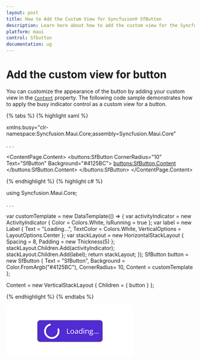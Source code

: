 ```yaml
---
layout: post
title: How to Add the Custom View for Syncfusion® SfButton
description: Learn here about how to add the custom view for the Syncfusion® .NET MAUI Button (SfButton) control.
platform: maui
control: Sfbutton
documentation: ug
---
```


# Add the custom view for button

You can customize the appearance of the button by adding your custom view in the [`Content`](https://help.syncfusion.com/cr/maui/Syncfusion.Maui.Buttons.SfButton.html#Syncfusion_Maui_Buttons_SfButton_Content) property. The following code sample demonstrates how to apply the busy indicator control as a custom view for a button.

{% tabs %}
{% highlight xaml %}

xmlns:busy="clr-namespace:Syncfusion.Maui.Core;assembly=Syncfusion.Maui.Core"

. . .

<ContentPage.Content>
    <VerticalStackLayout>
        <buttons:SfButton  CornerRadius="10" Text="SfButton" Background="#4125BC">
            <buttons:SfButton.Content>
                <DataTemplate>
                    <HorizontalStackLayout Spacing = "8" Padding="5">
                        <ActivityIndicator Color = "White" IsRunning="True"/>
                        <Label Text = "Loading..." VerticalOptions="Center" TextColor="White"/>
                    </HorizontalStackLayout>
                </DataTemplate>
            </buttons:SfButton.Content>
        </buttons:SfButton>
    </VerticalStackLayout>
</ContentPage.Content>

{% endhighlight %}
{% highlight c# %}

using Syncfusion.Maui.Core;

. . . 

var customTemplate = new DataTemplate(() =>
{
    var activityIndicator = new ActivityIndicator
    {
        Color = Colors.White,
        IsRunning = true
    };
    var label = new Label
    {
        Text = "Loading...",
        TextColor = Colors.White,
        VerticalOptions = LayoutOptions.Center
    };
    var stackLayout = new HorizontalStackLayout
    {
        Spacing = 8,
        Padding = new Thickness(5)
    };
    stackLayout.Children.Add(activityIndicator);
    stackLayout.Children.Add(label);
    return stackLayout;
});
SfButton button = new SfButton
{
    Text = "SfButton",
    Background = Color.FromArgb("#4125BC"),
    CornerRadius= 10,
    Content = customTemplate
};

Content = new VerticalStackLayout
{
    Children = { button }
};


{% endhighlight %}
{% endtabs %}

![SfButton with custom view](images/button-content.png)

